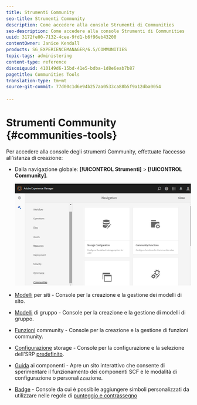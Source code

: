 ```yaml
---
title: Strumenti Community
seo-title: Strumenti Community
description: Come accedere alla console Strumenti di Communities
seo-description: Come accedere alla console Strumenti di Communities
uuid: 3172fe00-7132-4cee-9fd1-b6f96eb43200
contentOwner: Janice Kendall
products: SG_EXPERIENCEMANAGER/6.5/COMMUNITIES
topic-tags: administering
content-type: reference
discoiquuid: 410149d6-15bd-41e5-bdba-1d8e6eab7b87
pagetitle: Communities Tools
translation-type: tm+mt
source-git-commit: 77d00c1d6e94b257aa0533ca88b5f9a12dba0054

---
```



# Strumenti Community {#communities-tools}

Per accedere alla console degli strumenti Community, effettuate l’accesso all’istanza di creazione:

* Dalla navigazione globale: **[!UICONTROL Strumenti]** > **[!UICONTROL Community]**.

   ![chlimage_1-129](assets/chlimage_1-129.png)

* [Modelli](sites.md) per siti - Console per la creazione e la gestione dei modelli di sito.

* [Modelli](tools-groups.md) di gruppo - Console per la creazione e la gestione di modelli di gruppo.

* [Funzioni](functions.md) community - Console per la creazione e la gestione di funzioni community.

* [Configurazione](srp-config.md) storage - Console per la configurazione e la selezione dell&#39;SRP [predefinito](working-with-srp.md).

* [Guida](components-guide.md) ai componenti - Apre un sito interattivo che consente di sperimentare il funzionamento dei componenti SCF e le modalità di configurazione o personalizzazione.

* [Badge](badges.md) - Console da cui è possibile aggiungere simboli personalizzati da utilizzare nelle regole di [punteggio e contrassegno](implementing-scoring.md)

